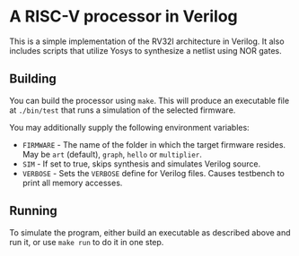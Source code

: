 # A RISC-V processor in Verilog

This is a simple implementation of the RV32I architecture in Verilog. It also includes scripts that utilize Yosys to synthesize a netlist using NOR gates.

## Building

You can build the processor using `make`. This will produce an executable file at `./bin/test` that runs a simulation of the selected firmware.

You may additionally supply the following environment variables:

* `FIRMWARE` - The name of the folder in which the target firmware resides. May be `art` (default), `graph`, `hello` or `multiplier`.
* `SIM` - If set to true, skips synthesis and simulates Verilog source.
* `VERBOSE` - Sets the `VERBOSE` define for Verilog files. Causes testbench to print all memory accesses.

## Running

To simulate the program, either build an executable as described above and run it, or use `make run` to do it in one step.
